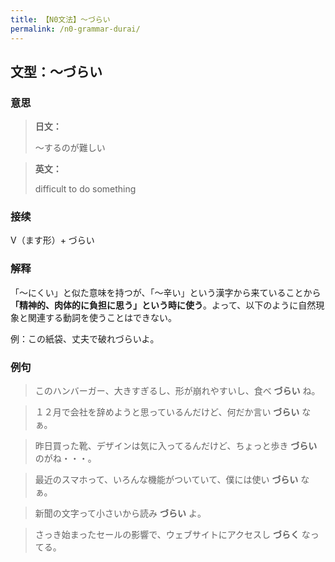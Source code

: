 ```yaml
---
title: 【N0文法】〜づらい
permalink: /n0-grammar-durai/
---
```


## 文型：〜づらい

### 意思

> **日文：**
> 
> 〜するのが難しい

> **英文：**
> 
> difficult to do something

### 接续

V（ます形）+ づらい

### 解释

「〜にくい」と似た意味を持つが、「～辛い」という漢字から来ていることから **「精神的、肉体的に負担に思う」という時に使う**。よって、以下のように自然現象と関連する動詞を使うことはできない。

例：この紙袋、丈夫で破れづらいよ。

### 例句

> このハンバーガー、大きすぎるし、形が崩れやすいし、食べ **づらい** ね。

> １２月で会社を辞めようと思っているんだけど、何だか言い **づらい** なぁ。

> 昨日買った靴、デザインは気に入ってるんだけど、ちょっと歩き **づらい** のがね・・・。

> 最近のスマホって、いろんな機能がついていて、僕には使い **づらい** なぁ。

> 新聞の文字って小さいから読み **づらい** よ。

> さっき始まったセールの影響で、ウェブサイトにアクセスし **づらく** なってる。

